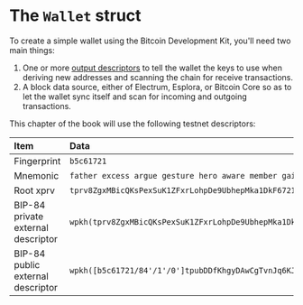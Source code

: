 # The `Wallet` struct
To create a simple wallet using the Bitcoin Development Kit, you'll need two main things:

1. One or more [output descriptors](https://github.com/bitcoin/bips/blob/master/bip-0380.mediawiki) to tell the wallet the keys to use when deriving new addresses and scanning the chain for receive transactions.
2. A block data source, either of Electrum, Esplora, or Bitcoin Core so as to let the wallet sync itself and scan for incoming and outgoing transactions.

This chapter of the book will use the following testnet descriptors:

| Item                               | Data                                                                                                                                                     |
|:-----------------------------------|:---------------------------------------------------------------------------------------------------------------------------------------------------------|
| Fingerprint                        | `b5c61721`                                                                                                                                               |
| Mnemonic                           | `father excess argue gesture hero aware member gain dawn palace must subject`                                                                            |
| Root xprv                          | `tprv8ZgxMBicQKsPexSuK1ZFxrLohpDe9UbhepMka1DkF6721uZXXGjj4XDzrT4p9LNUVcdfMX6x8f2RZJhjmMjTvBCUCrZsTUJzHDg6MdYAbpE`                                        |
| BIP-84 private external descriptor | `wpkh(tprv8ZgxMBicQKsPexSuK1ZFxrLohpDe9UbhepMka1DkF6721uZXXGjj4XDzrT4p9LNUVcdfMX6x8f2RZJhjmMjTvBCUCrZsTUJzHDg6MdYAbpE/84h/1h/0h/0/*)#tfq86fm0`           |
| BIP-84 public external descriptor  | `wpkh([b5c61721/84'/1'/0']tpubDDfKhgyDAwCgTvnJq6KJN45Vw5zNvxTTZx85v4qEnVpwJDkk9zCYDvg1UDiSnGs8N9rBjjUgYBQN4xHuguF3T3wFgGq266DgLG3fMKzujUR/0/*)#mclqz3ms` |
